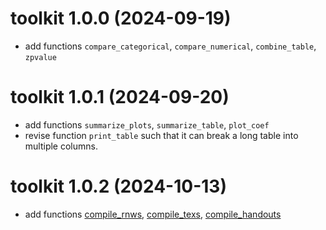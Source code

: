 # toolkit 1.0.0 (2024-09-19)
- add functions `compare_categorical`, `compare_numerical`, `combine_table`, `zpvalue`

# toolkit 1.0.1 (2024-09-20)
- add functions `summarize_plots`, `summarize_table`, `plot_coef`
- revise function `print_table` such that it can break a long table into multiple columns.

# toolkit 1.0.2 (2024-10-13)
- add functions [compile_rnws](https://guang-yu-zhu.github.io/toolkit/reference/compile_rnws.html), [compile_texs](https://guang-yu-zhu.github.io/toolkit/reference/compile_texs.html), [compile_handouts](https://guang-yu-zhu.github.io/toolkit/reference/compile_handouts.html)

